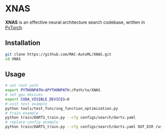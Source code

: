 # XNAS

**XNAS** is an effective neural architecture search codebase, written in [PyTorch](https://pytorch.org/).

## Installation

```bash
git clone https://github.com/MAC-AutoML/XNAS.git
cd XNAS
```

## Usage

```bash
# set root path
export PYTHONPATH=$PYTHONPATH:/Path/to/XNAS
# set gpu devices
export CUDA_VISIBLE_DEVICES=0
# unit test example
python tools/test_func/sng_function_optimization.py
# train example
python train/DARTS_train.py --cfg configs/search/darts.yaml
# replace config example
python train/DARTS_train.py --cfg configs/search/darts.yaml OUT_DIR /username/project/XNAS/experiment/darts/test1
```
